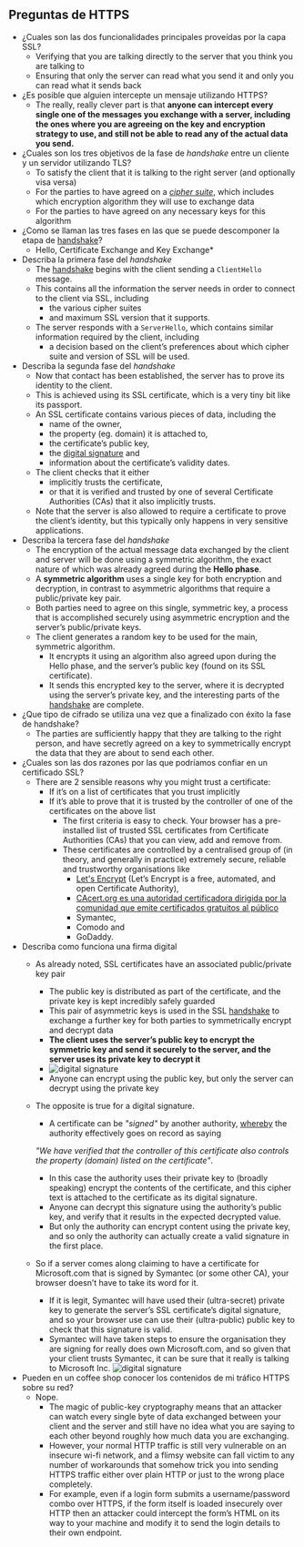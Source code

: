## Preguntas de HTTPS

* ¿Cuales son las dos funcionalidades principales proveídas por la capa SSL?
  - Verifying that you are talking directly to the server that you think you are talking to
  - Ensuring that only the server can read what you send it and only you can read what it sends back
* ¿Es posible que alguien intercepte un mensaje utilizando HTTPS?
  - The really, really clever part is that **anyone can intercept every single one of the messages you exchange with a server, including the ones where you are agreeing on the key and encryption strategy to use, and still not be able to read any of the actual data you send.**
* ¿Cuales son los tres objetivos de la fase de *handshake* entre un cliente y un servidor utilizando TLS?
  - To satisfy the client that it is talking to the right server (and optionally visa versa)
  - For the parties to have agreed on a *[cipher suite](https://en.wikipedia.org/wiki/Cipher_suite)*, which includes which encryption algorithm they will use to exchange data
  - For the parties to have agreed on any necessary keys for this algorithm
* ¿Como se llaman las tres fases en las que se puede descomponer la etapa de [handshake](http://www.dictionary.com/browse/handshake)?
  - Hello, Certificate Exchange and Key Exchange*
* Describa la primera fase del  *handshake*
  - The [handshake](http://www.dictionary.com/browse/handshake) begins with the client sending a `ClientHello` message. 
  - This contains all the information the server needs in order to connect to the client via SSL, including 
    - the various cipher suites 
    - and maximum SSL version that it supports. 
  - The server responds with a `ServerHello`, which contains similar information required by the client, including 
    - a decision based on the client’s preferences about which cipher suite and version of SSL will be used.
* Describa la segunda fase del  *handshake*
  - Now that contact has been established, the server has to prove its identity to the client. 
  - This is achieved using its SSL certificate, which is a very tiny bit like its passport. 
  - An SSL certificate contains various pieces of data, including the 
     - name of the owner,
     - the property (eg. domain) it is attached to, 
     - the certificate’s public key, 
     - the [digital signature](https://en.wikipedia.org/wiki/Digital_signature) and 
     - information about the certificate’s validity dates. 
  - The client checks that it either 
    - implicitly trusts the certificate, 
    - or that it is verified and trusted by one of several Certificate Authorities (CAs) that it also implicitly trusts. 
  - Note that the server is also allowed to require a certificate to prove the client’s identity, but this typically only happens in very sensitive applications.
* Describa la tercera fase del  *handshake*
  - The encryption of the actual message data exchanged by the client and server will be done using a symmetric algorithm, the exact nature of which was already agreed during the **Hello phase**. 
  - A **symmetric algorithm** uses a single key for both encryption and decryption, in contrast to asymmetric algorithms that require a public/private key pair. 
  - Both parties need to agree on this single, symmetric key, a process that is accomplished securely using asymmetric encryption and the server’s public/private keys.
  - The client generates a random key to be used for the main, symmetric algorithm. 
    - It encrypts it using an algorithm also agreed upon during the Hello phase, and the server’s public key (found on its SSL certificate). 
    - It sends this encrypted key to the server, where it is decrypted using the server’s private key, and the interesting parts of the [handshake](http://www.dictionary.com/browse/handshake) are complete. 
* ¿Que tipo de cifrado se utiliza una vez que a finalizado con éxito la fase de handshake?
  - The parties are sufficiently happy that they are talking to the right person, and have secretly agreed on a key to symmetrically encrypt the data that they are about to send each other. 
* ¿Cuales son las dos razones por las que podríamos confiar en un certificado SSL?
  * There are 2 sensible reasons why you might trust a certificate:
    * If it’s on a list of certificates that you trust implicitly
    * If it’s able to prove that it is trusted by the controller of one of the certificates on the above list
      * The first criteria is easy to check. Your browser has a pre-installed list of trusted SSL certificates from Certificate Authorities (CAs) that you can view, add and remove from. 
      * These certificates are controlled by a centralised group of (in theory, and generally in practice) extremely secure, reliable and trustworthy organisations like 
        - [Let's Encrypt](https://letsencrypt.org/) (Let’s Encrypt is a free, automated, and open Certificate Authority),
        - [CAcert.org es una autoridad certificadora dirigida por la comunidad que emite certificados gratuitos al público](http://www.cacert.org/)
        - Symantec, 
        - Comodo and 
        - GoDaddy. 
* Describa como funciona una firma digital
  * As already noted, SSL certificates have an associated public/private key pair
    *  The public key is distributed as part of the certificate, and the private key is kept incredibly safely guarded
    *  This pair of asymmetric keys is used in the SSL [handshake](http://www.dictionary.com/browse/handshake) to exchange a further key for both parties to symmetrically encrypt and decrypt data
    *  **The client uses the server’s public key to encrypt the symmetric key and send it securely to the server, and the server uses its private key to decrypt it**
      - ![digital signature](https://raviranjankr.files.wordpress.com/2012/08/asymmetric-encryption.gif)
    *  Anyone can encrypt using the public key, but only the server can decrypt using the private key
  * The opposite is true for a digital signature. 
    - A certificate can be *"signed"* by another authority, [whereby](https://www.google.es/webhp?sourceid=chrome-instant&ion=1&espv=2&ie=UTF-8#q=define%20whereby) the authority effectively goes on record as saying
    
     *"We have verified that the controller of this certificate also controls the property (domain) listed on the certificate"*. 
    - In this case the authority uses their private key to (broadly speaking) encrypt the contents of the certificate, and this cipher text is attached to the certificate as its digital signature. 
    - Anyone can decrypt this signature using the authority’s public key, and verify that it results in the expected decrypted value. 
    - But only the authority can encrypt content using the private key, and so only the authority can actually create a valid signature in the first place.
  * So if a server comes along claiming to have a certificate for Microsoft.com that is signed by Symantec (or some other CA), your browser doesn’t have to take its word for it. 
    - If it is legit, Symantec will have used their (ultra-secret) private key to generate the server’s SSL certificate’s digital signature, and so your browser use can use their (ultra-public) public key to check that this signature is valid. 
    - Symantec will have taken steps to ensure the organisation they are signing for really does own Microsoft.com, and so given that your client trusts Symantec, it can be sure that it really is talking to Microsoft Inc.
    ![digital signature](http://www.hill2dot0.com/wiki/images/f/ff/Digital_Signature.jpg)
* Pueden en un coffee shop conocer los contenidos de mi tráfico HTTPS sobre su red?
  * Nope. 
    - The magic of public-key cryptography means that an attacker can watch every single byte of data exchanged between your client and the server and still have no idea what you are saying to each other beyond roughly how much data you are exchanging. 
    - However, your normal HTTP traffic is still very vulnerable on an insecure wi-fi network, and a flimsy website can fall victim to any number of workarounds that somehow trick you into sending HTTPS traffic either over plain HTTP or just to the wrong place completely. 
    - For example, even if a login form submits a username/password combo over HTTPS, if the form itself is loaded insecurely over HTTP then an attacker could intercept the form’s HTML on its way to your machine and modify it to send the login details to their own endpoint.

